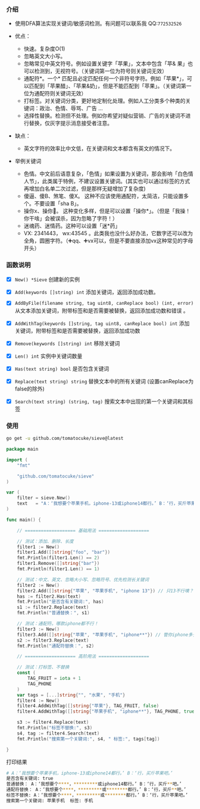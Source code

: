 
### 介绍
- 使用DFA算法实现关键词/敏感词检测。有问题可以联系我 QQ:`772532526`
- 优点：
	- 快速。复杂度O(1)
	- 忽略英文大小写。
	- 忽略常见中英文符号。例如设置关键字「苹果」，文本中包含「苹& 果」也可以检测到，无视符号。（关键词第一位为符号则关键词无效）
	- 通配符*。一个* 匹配且必定匹配任何一个非符号字符。例如「苹果*」，可以匹配到「苹果醋」、「苹果&奶」，但是不能匹配到「苹果」。（关键词第一位为通配符则关键词无效）
	- 打标签。对关键词分类，更好地定制化处理。例如人工分类多个种类的关键词：政治、色情、辱骂、广告 ...
	- 选择性替换。检测但不处理。例如你希望对疑似营销、广告的关键词不进行替换，仅灰字提示消息接受者注意。

- 缺点：
	- 英文字符的效率比中文低，在关键词和文本都含有英文的情况下。

- 举例关键词
	- 色情。中文前后语意复杂，「色情」如果设置为关键词，那会影响「白色情人节」，此类属于特例，不建议设置关键词。(其实也可以通过标签的方式再增加白名单二次过滤，但是那样无疑增加了复杂度)
	- 傻逼、傻B、煞笔、傻X。 这种不应该使用通配符，太简洁，只能设置多个。不要设置「sha B」。
	- 操你x、操你🐎。 这种变化多样，但是可以设置「操你*」。（但是「我操！你干啥」会被误杀，因为忽略了字符！）
	- 迷魂药、迷情药。这种可以设置「迷*药」
	- VX: 2341443， wx:43545 。此类我也没什么好办法，它数字还可以改为全角，圆圈字符。（➕qq、➕vx可以，但是不要直接添加vx这种常见的字母开头）


### 函数说明
- [x] `New() *Sieve` 创建新的实例
- [x] `Add(keywords []string) int` 添加关键词，返回添加成功数。
- [x] `AddByFile(filename string, tag uint8, canReplace bool) (int, error)` 从文本添加关键词，附带标签和是否需要被替换，返回添加成功数和错误 。
- [x] `AddWithTag(keywords []string, tag uint8, canReplace bool) int` 添加关键词，附带标签和是否需要被替换，返回添加成功数
- [x] `Remove(keywords []string) int` 移除关键词
- [x] `Len() int` 实例中关键词数量
- [x] `Has(text string) bool` 是否包含关键词
- [x] `Replace(text string) string` 替换文本中的所有关键词 (设置canReplace为false的除外)
- [x] `Search(text string) (string, tag)` 搜索文本中出现的第一个关键词和其标签


### 使用

```sh
go get -u github.com/tomatocuke/sieve@latest
```

```go
package main

import (
	"fmt"

	"github.com/tomatocuke/sieve"
)

var (
	filter = sieve.New()
	text   = "A：‘我想要个苹果手机，iphone-13或iphone14都行。’ B：‘行，买斤苹果吧。’"
)

func main() {

	// =================== 基础用法 ===================

	// 测试：添加、删除、长度
	filter1 := New()
	filter1.Add([]string{"foo", "bar"})
	fmt.Println(filter1.Len() == 2)
	filter1.Remove([]string{"bar"})
	fmt.Println(filter1.Len() == 1)

	// 测试：中文、英文、忽略大小写、忽略符号、优先检测长关键词
	filter2 := New()
	filter2.Add([]string{"苹果", "苹果手机", "iphone 13"}) // 只13不行噢？
	has := filter2.Has(text)
	fmt.Println("是否含有关键词:", has)
	s1 := filter2.Replace(text)
	fmt.Println("普通替换：", s1)

	// 测试：通配符。哪款iphone都不行！
	filter3 := New()
	filter3.Add([]string{"苹果", "苹果手机", "iphone**"}) // 管你iphone多少
	s2 := filter3.Replace(text)
	fmt.Println("通配符替换：", s2)

	// =================== 高阶用法 ===================

	// 测试：打标签、不替换
	const (
		TAG_FRUIT = iota + 1
		TAG_PHONE
	)
	var tags = [...]string{"", "水果", "手机"}
	filter4 := New()
	filter4.AddWithTag([]string{"苹果"}, TAG_FRUIT, false)              // 水果OK，不替换
	filter4.AddWithTag([]string{"苹果手机", "iphone**"}, TAG_PHONE, true) // 手机不行，替换

	s3 := filter4.Replace(text)
	fmt.Println("标签不替换:", s3)
	s4, tag := filter4.Search(text)
	fmt.Println("搜索第一个关键词:", s4, " 标签:", tags[tag])

}


```
打印结果
```sh
# A：‘我想要个苹果手机，iphone-13或iphone14都行。’ B：‘行，买斤苹果吧。’
是否含有关键词: true
普通替换： A：‘我想要个****，*********或iphone14都行。’ B：‘行，买斤**吧。’
通配符替换： A：‘我想要个****，*********或********都行。’ B：‘行，买斤**吧。’
标签不替换: A：‘我想要个****，*********或********都行。’ B：‘行，买斤苹果吧。’
搜索第一个关键词: 苹果手机  标签: 手机
```
